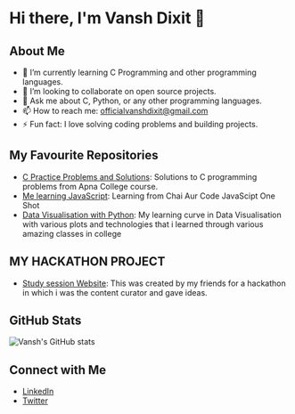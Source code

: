# Hi there, I'm Vansh Dixit 👋

## About Me
- 🌱 I’m currently learning C Programming and other programming languages.
- 👯 I’m looking to collaborate on open source projects.
- 💬 Ask me about C, Python, or any other programming languages.
- 📫 How to reach me: officialvanshdixit@gmail.com
- ⚡ Fun fact: I love solving coding problems and building projects.

## My Favourite Repositories
- [C Practice Problems and Solutions](https://github.com/BatteryOrVansh/C): Solutions to C programming problems from Apna College course.
- [Me learning JavaScript](https://github.com/BatteryOrVansh/JavaScript): Learning from Chai Aur Code JavaScipt One Shot
- [Data Visualisation with Python](https://github.com/BatteryOrVansh/Python-lrng): My learning curve in Data Visualisation with various plots and technologies that i learned through various amazing classes in college

## MY HACKATHON PROJECT 
- [Study session Website](https://github.com/BatteryOrVansh/study-session-website): This was created by my friends for a hackathon in which i was the content curator and gave ideas. 


## GitHub Stats
![Vansh's GitHub stats](https://github-readme-stats.vercel.app/api?username=BatteryOrVansh&show_icons=true&theme=radical)

## Connect with Me
- [LinkedIn](https://www.linkedin.com/in/vanshdixit/)
- [Twitter](https://x.com/DixitOnX)
